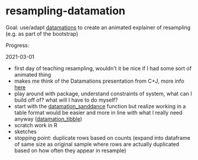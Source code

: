 # resampling-datamation

Goal: use/adapt [datamations](https://github.com/seankross/datamations/) to create an animated explainer of resampling (e.g. as part of the bootstrap)

Progress:

2021-03-01

- first day of teaching resampling, wouldn't it be nice if I had some sort of animated thing
- makes me think of the Datamations presentation from C+J, more info [here](https://xiaoyingpu.github.io/files/pu2021datamation.pdf)
- play around with package, understand constraints of system, what can I build off of? what will I have to do myself?
- start with the [datamation_sanddance](https://github.com/seankross/datamations/blob/main/R/datamation_sanddance.R) function but realize working in a table format would be easier and more in line with what I really need anyway ([datamation_tibble](https://github.com/seankross/datamations/blob/main/R/datamation_tibble.R))
- scratch work in R
- sketches
- stopping point: duplicate rows based on counts (expand into dataframe of same size as original sample where rows are actually duplicated based on how often they appear in resample)